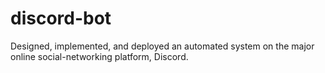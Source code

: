 # discord-bot
Designed, implemented, and deployed an automated system on the major online social-networking platform, Discord.

